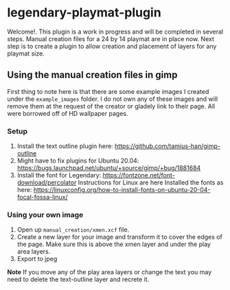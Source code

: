 # legendary-playmat-plugin
Welcome!. This plugin is a work in progress and will be completed in several steps. Manual creation files for a 24 by 14 playmat are in place now. Next step is to create a plugin to allow creation and placement of layers for any playmat size.

## Using the manual creation files in gimp
First thing to note here is that there are some example images I created under the `example_images` folder. I do not own any of these images and will remove them at the request of the creator or gladely link to their page. All were borrowed off of HD wallpaper pages.

### Setup
1. Install the text outline plugin here: https://github.com/tamius-han/gimp-outline
2. Might have to fix plugins for Ubuntu 20.04: https://bugs.launchpad.net/ubuntu/+source/gimp/+bug/1881684
3. Install the font for Legendary: https://fontzone.net/font-download/percolator
    Instructions for Linux are here Installed the fonts as here: https://linuxconfig.org/how-to-install-fonts-on-ubuntu-20-04-focal-fossa-linux/

### Using your own image
1. Open up `manual_creation/xmen.xcf` file.
2. Create a new layer for your image and transform it to cover the edges of the page. Make sure this is above the xmen layer and under the play area layers.
3. Export to jpeg

**Note** If you move any of the play area layers or change the text you may need to delete the text-outline layer and recrete it.
